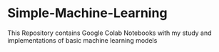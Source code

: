 # Simple-Machine-Learning
This Repository contains Google Colab Notebooks with my study and implementations of basic machine learning models

